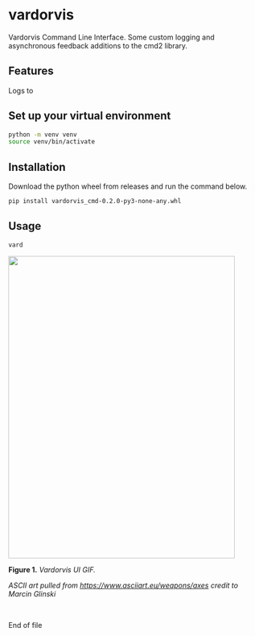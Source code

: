 # vardorvis

Vardorvis Command Line Interface. Some custom logging and asynchronous feedback additions to the cmd2 library.

## Features

Logs to

## Set up your virtual environment

```bash
python -m venv venv
source venv/bin/activate
```

## Installation

Download the python wheel from releases and run the command below.

```bash
pip install vardorvis_cmd-0.2.0-py3-none-any.whl
```

## Usage

```bash
vard
```

<img src="./README_Images/vardorvis_UI.gif" width="450" height="600">

**Figure 1.** *Vardorvis UI GIF.*

*ASCII art pulled from https://www.asciiart.eu/weapons/axes credit to Marcin Glinski*

<br>

End of file
